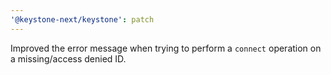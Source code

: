 ```yaml
---
'@keystone-next/keystone': patch
---
```


Improved the error message when trying to perform a `connect` operation on a missing/access denied ID.
